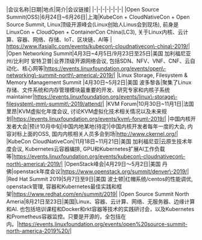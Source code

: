 |会议名称|日期|地点|简介|会议链接|
|-|-|-|-|-|-|-|
|Open Source Summit(OSS)|6月24日\~6月26日|上海|KubeCon + CloudNativeCon + Open Source Summit, Linux顶级开源峰会(Linux创始人Linus会到现场), 前身是LinuxCon + CloudOpen + ContainerCon China(LC3), 关于Linux内核、云计算、容器、网络、存储、IoT、区块链、AI等 | https://www.lfasiallc.com/events/kubecon\-cloudnativecon\-china\-2019/|
|Open Networking Summit|4月3日\~4月5日/9月23日至25日|美国 加利福尼亚州/比利时 安特卫普|业界顶级开源网络会议, 包括SDN、NFV、VNF、CNF、云自动化、核心网等|https://events.linuxfoundation.org/events/open\-networking\-summit-north\-america\-2019/|
|Linux Storage, Filesystem & Memory Management Summit |4月30日\~5月2日|美国 波多黎各|聚集了Linux存储、文件系统和内存管理模块最重要的开发、研究专家和内核子系统maintainer|https://events.linuxfoundation.org/events/linux\-storage\-filesystem\-mm\-summit\-2019/attend/|
|KVM Forum|10月30日\~11月1日|法国 里昂|KVM虚拟化年度会议, 讨论KVM虚拟化技术相关情况以及未来规划|https://events.linuxfoundation.org/events/kvm\-forum\-2019/|
|中国内核开发者大会|预计10月中旬|中国内地某地(待定)|中国内核开发者每年一度的大会, 内容对标上面的OSS, 国内内核相关人员多会到场|http://www.ckernel.org/|
|KubeCon CloudNativeCon|11月18日\~11月21日|美国 加利福尼亚|云原生技术年度会议, Kubernetes云容器编排, GPU和Kubernetes扩展AI工作负载等|https://events.linuxfoundation.org/events/kubecon\-cloudnativecon\-north\-america\-2019/|
|OpenStack峰会|4月29日～5月2日|美国 丹佛|openstack年度会议|https://www.openstack.org/summit/denver\-2019/|
|Red Hat Summit 2019|5月7日至9日|美国 波士顿|红帽系统/centos的性能调优, openstack管理, 容器和Kubernetes最佳实践和框架|https://www.redhat.com/en/summit/2019|
|Open Source Summit North Ameria|8月21日至23日|美国|Linux、容器、云计算、网络、无服务器、边缘计算和AI. 也包括培训课程和Docker和rkt容器等技术的实践研讨会，以及Kubernetes和Prometheus容器监控。只要是开源的，全包括在内。|https://events.linuxfoundation.org/events/open%20source-summit-north-america-2019%20/|









